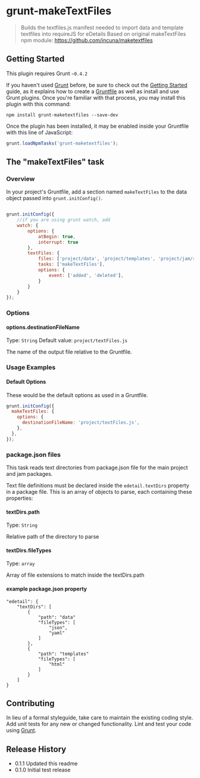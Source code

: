 # grunt-makeTextFiles

> Builds the textfiles.js manifest needed to import data and template textfiles into requireJS for eDetails
> Based on original makeTextFiles npm module: https://github.com/incuna/maketextfiles

## Getting Started
This plugin requires Grunt `~0.4.2`

If you haven't used [Grunt](http://gruntjs.com/) before, be sure to check out the [Getting Started](http://gruntjs.com/getting-started) guide, as it explains how to create a [Gruntfile](http://gruntjs.com/sample-gruntfile) as well as install and use Grunt plugins. Once you're familiar with that process, you may install this plugin with this command:

```shell
npm install grunt-maketextfiles --save-dev
```

Once the plugin has been installed, it may be enabled inside your Gruntfile with this line of JavaScript:

```js
grunt.loadNpmTasks('grunt-maketextfiles');
```

## The "makeTextFiles" task

### Overview
In your project's Gruntfile, add a section named `makeTextFiles` to the data object passed into `grunt.initConfig()`.

```js

grunt.initConfig({
    //if you are using grunt watch, add
    watch: {
        options: {
            atBegin: true,
            interrupt: true
        },
        textFiles: {
            files: ['project/data', 'project/templates', 'project/jam/require.config'],
            tasks: ['makeTextFiles'],
            options: {
                event: ['added', 'deleted'],
            }
        }
    }
});
```

### Options

#### options.destinationFileName
Type: `String`
Default value: `project/textFiles.js`

The name of the output file relative to the Gruntfile.

### Usage Examples

#### Default Options
These would be the default options as used in a Gruntfile.

```js
grunt.initConfig({
  makeTextFiles: {
    options: {
      destinationFileName: 'project/textFiles.js',
    },
  },
});
```

### package.json files
This task reads text directories from package.json file for the main project and jam packages.

Text file definitions must be declared inside the `edetail.textDirs` property in a package file. This is an array of objects to parse, each containing these properties:

#### textDirs.path
Type: `String`

Relative path of the directory to parse

#### textDirs.fileTypes
Type: `array`

Array of file extensions to match inside the textDirs.path

#### example package.json property

```
"edetail": {
    "textDirs": [
        {
            "path": "data"
            "fileTypes": [
                "json",
                "yaml"
            ] 
        },
        {
            "path": "templates"
            "fileTypes": [
                "html"
            ] 
        }
    ]
}
```

## Contributing
In lieu of a formal styleguide, take care to maintain the existing coding style. Add unit tests for any new or changed functionality. Lint and test your code using [Grunt](http://gruntjs.com/).

## Release History

* 0.1.1 Updated this readme
* 0.1.0 Initial test release
